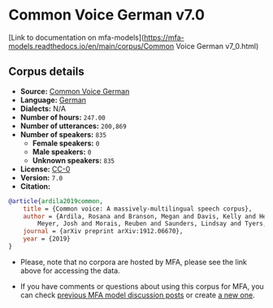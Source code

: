 
# Common Voice German v7.0

[Link to documentation on mfa-models](https://mfa-models.readthedocs.io/en/main/corpus/Common Voice German v7_0.html)

## Corpus details

- **Source:** [Common Voice German](https://voice.mozilla.org/en/datasets)
- **Language:** [German](https://en.wikipedia.org/wiki/German_language)
- **Dialects:** N/A
- **Number of hours:** `247.00`
- **Number of utterances:** `200,869`
- **Number of speakers:** `835`
  - **Female speakers:** `0`
  - **Male speakers:** `0`
  - **Unknown speakers:** `835`
- **License:** [CC-0](https://creativecommons.org/publicdomain/zero/1.0/)
- **Version:** `7.0`
- **Citation:**
```bibtex
@article{ardila2019common,
	title = {Common voice: A massively-multilingual speech corpus},
	author = {Ardila, Rosana and Branson, Megan and Davis, Kelly and Henretty, Michael and Kohler, Michael and
		Meyer, Josh and Morais, Reuben and Saunders, Lindsay and Tyers, Francis M and Weber, Gregor},
	journal = {arXiv preprint arXiv:1912.06670},
	year = {2019}
}
```

- Please, note that no corpora are hosted by MFA, please see the link above for accessing the data.

- If you have comments or questions about using this corpus for MFA, you can check [previous MFA model discussion posts](https://github.com/MontrealCorpusTools/mfa-models/discussions?discussions_q=Common+Voice+German+v7.0) or create [a new one](https://github.com/MontrealCorpusTools/mfa-models/discussions/new).
